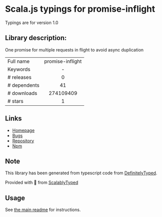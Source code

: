 
# Scala.js typings for promise-inflight

Typings are for version 1.0

## Library description:
One promise for multiple requests in flight to avoid async duplication

|                    |                 |
| ------------------ | :-------------: |
| Full name          | promise-inflight |
| Keywords           | - |
| # releases         | 0 |
| # dependents       | 41 |
| # downloads        | 274109409 |
| # stars            | 1 |

## Links
- [Homepage](https://github.com/iarna/promise-inflight#readme)
- [Bugs](https://github.com/iarna/promise-inflight/issues)
- [Repository](https://github.com/iarna/promise-inflight)
- [Npm](https://www.npmjs.com/package/promise-inflight)
    


## Note
This library has been generated from typescript code from [DefinitelyTyped](https://definitelytyped.org).

Provided with :purple_heart: from [ScalablyTyped](https://github.com/oyvindberg/ScalablyTyped)

## Usage
See [the main readme](../../readme.md) for instructions.


